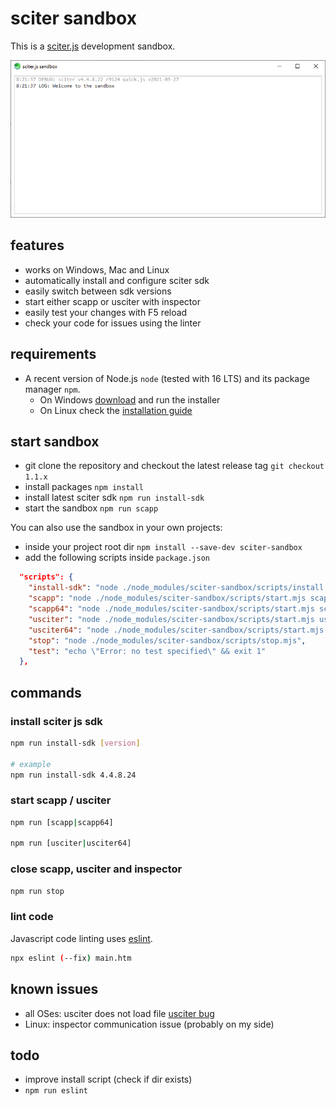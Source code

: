 # sciter sandbox

This is a [sciter.js](https://sciter.com/) development sandbox.

![sciter sandbox screenshot](https://github.com/8ctopus/sciter-sandbox/raw/master/screenshot.png)

## features

- works on Windows, Mac and Linux
- automatically install and configure sciter sdk
- easily switch between sdk versions
- start either scapp or usciter with inspector
- easily test your changes with F5 reload
- check your code for issues using the linter

## requirements

- A recent version of Node.js `node` (tested with 16 LTS) and its package manager `npm`.
    - On Windows [download](https://nodejs.dev/download/) and run the installer
    - On Linux check the [installation guide](https://www.digitalocean.com/community/tutorials/how-to-install-node-js-on-ubuntu-20-04#option-2-%E2%80%94-installing-node-js-with-apt-using-a-nodesource-ppa)

## start sandbox

- git clone the repository and checkout the latest release tag `git checkout 1.1.x`
- install packages `npm install`
- install latest sciter sdk `npm run install-sdk`
- start the sandbox `npm run scapp`

You can also use the sandbox in your own projects:

- inside your project root dir `npm install --save-dev sciter-sandbox`
- add the following scripts inside `package.json`

```json
  "scripts": {
    "install-sdk": "node ./node_modules/sciter-sandbox/scripts/install.mjs",
    "scapp": "node ./node_modules/sciter-sandbox/scripts/start.mjs scapp",
    "scapp64": "node ./node_modules/sciter-sandbox/scripts/start.mjs scapp64",
    "usciter": "node ./node_modules/sciter-sandbox/scripts/start.mjs usciter",
    "usciter64": "node ./node_modules/sciter-sandbox/scripts/start.mjs usciter64",
    "stop": "node ./node_modules/sciter-sandbox/scripts/stop.mjs",
    "test": "echo \"Error: no test specified\" && exit 1"
  },
```

## commands

### install sciter js sdk

```sh
npm run install-sdk [version]

# example
npm run install-sdk 4.4.8.24
```

### start scapp / usciter

```sh
npm run [scapp|scapp64]

npm run [usciter|usciter64]
```

### close scapp, usciter and inspector

```sh
npm run stop
```

### lint code

Javascript code linting uses [eslint](https://github.com/eslint/eslint).

```sh
npx eslint (--fix) main.htm
```

## known issues

- all OSes: usciter does not load file [usciter bug](https://sciter.com/forums/topic/usciter-4-4-8-23-bis-command-line-load-file-bug/)
- Linux: inspector communication issue (probably on my side)

## todo

- improve install script (check if dir exists)
- `npm run eslint`
